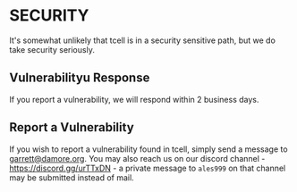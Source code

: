 # SECURITY

It's somewhat unlikely that tcell is in a security sensitive path,
but we do take security seriously.

## Vulnerabilityu Response

If you report a vulnerability, we will respond within 2 business days.

## Report a Vulnerability

If you wish to report a vulnerability found in tcell, simply send a message
to garrett@damore.org.  You may also reach us on our discord channel -
https://discord.gg/urTTxDN - a private message to `ales999` on that channel
may be submitted instead of mail.
